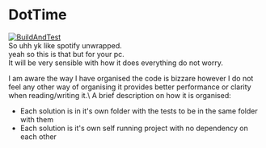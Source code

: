 ﻿# DotTime
[![BuildAndTest](https://github.com/AddisonRogers/DotTime/actions/workflows/dotnet.yml/badge.svg)](https://github.com/AddisonRogers/DotTime/actions/workflows/dotnet.yml) \
So uhh yk like spotify unwrapped.\
yeah so this is that but for your pc.\
It will be very sensible with how it does everything do not worry.


I am aware the way I have organised the code is bizzare however I do not feel any other way of organising it provides better performance or clarity when reading/writing it.\ A brief description on how it is organised:
- Each solution is in it's own folder with the tests to be in the same folder with them
- Each solution is it's own self running project with no dependency on each other

